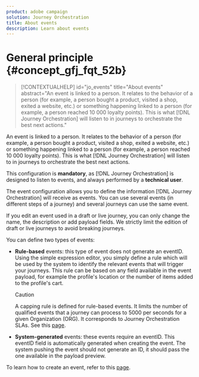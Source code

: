 ```yaml
---
product: adobe campaign
solution: Journey Orchestration
title: About events
description: Learn about events
---
```


# General principle {#concept_gfj_fqt_52b}

>[!CONTEXTUALHELP]
>id="jo_events"
>title="About events"
>abstract="An event is linked to a person. It relates to the behavior of a person (for example, a person bought a product, visited a shop, exited a website, etc.) or something happening linked to a person (for example, a person reached 10 000 loyalty points). This is what [!DNL Journey Orchestration] will listen to in journeys to orchestrate the best next actions."

An event is linked to a person. It relates to the behavior of a person (for example, a person bought a product, visited a shop, exited a website, etc.) or something happening linked to a person (for example, a person reached 10 000 loyalty points). This is what [!DNL Journey Orchestration] will listen to in journeys to orchestrate the best next actions.

This configuration is **mandatory**, as [!DNL Journey Orchestration] is designed to listen to events, and always performed by a **technical user**.

The event configuration allows you to define the information [!DNL Journey Orchestration] will receive as events. You can use several events (in different steps of a journey) and several journeys can use the same event.

If you edit an event used in a draft or live journey, you can only change the name, the description or add payload fields. We strictly limit the edition of draft or live journeys to avoid breaking journeys.

You can define two types of events:

* **Rule-based** events: this type of event does not generate an eventID. Using the simple expression editor, you simply define a rule which will be used by the system to identify the relevant events that will trigger your journeys. This rule can be based on any field available in the event payload, for example the profile's location or the number of items added to the profile's cart. 

   >[!CAUTION]
   >
   >A capping rule is defined for rule-based events. It limits the number of qualified events that a journey can process to 5000 per seconds for a given Organization (ORG). It corresponds to Journey Orchestration SLAs. See this [page](https://helpx.adobe.com/legal/product-descriptions/journey-orchestration.html).

* **System-generated** events: these events require an eventID. This eventID field is automatically generated when creating the event. The system pushing the event should not generate an ID, it should pass the one available in the payload preview. 

To learn how to create an event, refer to this [page](../event/about-creating.md).

